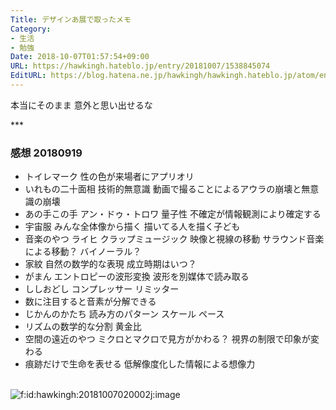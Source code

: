 ```yaml
---
Title: デザインあ展で取ったメモ
Category:
- 生活
- 勉強
Date: 2018-10-07T01:57:54+09:00
URL: https://hawkingh.hateblo.jp/entry/20181007/1538845074
EditURL: https://blog.hatena.ne.jp/hawkingh/hawkingh.hateblo.jp/atom/entry/10257846132647076050
---
```


<p>本当にそのまま 意外と思い出せるな</p>
<p>***</p>
<h3>感想 20180919</h3>
<ul>
<li>トイレマーク 性の色が来場者にアプリオリ</li>
<li>いれもの二十面相 技術的無意識 動画で撮ることによるアウラの崩壊と無意識の崩壊</li>
<li>あの手この手 アン・ドゥ・トロワ 量子性 不確定が情報観測により確定する</li>
<li>宇宙服 みんな全体像から描く 描いてる人を描く子ども</li>
<li>音楽のやつ ライヒ クラップミュージック 映像と視線の移動 サラウンド音楽による移動？ バイノーラル？</li>
<li>家紋 自然の数学的な表現 成立時期はいつ？ </li>
<li>がまん エントロピーの波形変換 波形を別媒体で読み取る </li>
<li>ししおどし コンプレッサー リミッター</li>
<li>数に注目すると音素が分解できる</li>
<li>じかんのかたち 読み方のパターン スケール ペース</li>
<li>リズムの数学的な分割 黄金比</li>
<li>空間の遠近のやつ ミクロとマクロで見方がかわる？ 視界の制限で印象が変わる</li>
<li>痕跡だけで生命を表せる 低解像度化した情報による想像力</li>
</ul>
<p><br /><img class="hatena-fotolife" title="f:id:hawkingh:20181007020002j:image" src="https://cdn-ak.f.st-hatena.com/images/fotolife/h/hawkingh/20181007/20181007020002.jpg" alt="f:id:hawkingh:20181007020002j:image" /><br /><br /></p>
